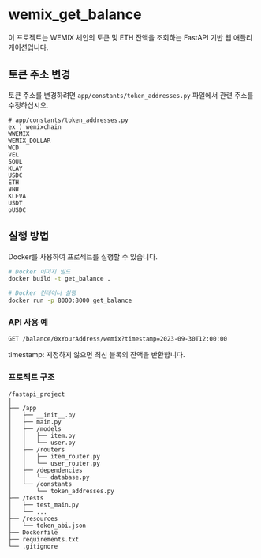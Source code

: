 # wemix_get_balance

이 프로젝트는 WEMIX 체인의 토큰 및 ETH 잔액을 조회하는 FastAPI 기반 웹 애플리케이션입니다.

## 토큰 주소 변경

토큰 주소를 변경하려면 `app/constants/token_addresses.py` 파일에서 관련 주소를 수정하십시오.

```
# app/constants/token_addresses.py
ex ) wemixchain
WWEMIX
WEMIX_DOLLAR
WCD
VEL
SOUL
KLAY
USDC
ETH
BNB
KLEVA
USDT
oUSDC
```


## 실행 방법

Docker를 사용하여 프로젝트를 실행할 수 있습니다.

```bash
# Docker 이미지 빌드
docker build -t get_balance .

# Docker 컨테이너 실행
docker run -p 8000:8000 get_balance
```

### API 사용 예

```
GET /balance/0xYourAddress/wemix?timestamp=2023-09-30T12:00:00
```
timestamp: 지정하지 않으면 최신 블록의 잔액을 반환합니다.

### 프로젝트 구조
```
/fastapi_project
│
├── /app
│   ├── __init__.py
│   ├── main.py
│   ├── /models
│   │   ├── item.py
│   │   └── user.py
│   ├── /routers
│   │   ├── item_router.py
│   │   └── user_router.py
│   ├── /dependencies
│   │   └── database.py
│   └── /constants
│       └── token_addresses.py
├── /tests
│   ├── test_main.py
│   └── ...
├── /resources
│   └── token_abi.json
├── Dockerfile
├── requirements.txt
└── .gitignore
```